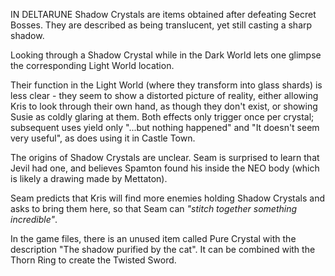 IN DELTARUNE Shadow Crystals are items obtained after defeating Secret Bosses. They are described as being translucent, yet still casting a sharp shadow.

Looking through a Shadow Crystal while in the Dark World lets one glimpse the corresponding Light World location. 

Their function in the Light World (where they transform into glass shards) is less clear - they seem to show a distorted picture of reality, either allowing <a onclick="loadFile('Kris.md')">Kris</a> to look through their own hand, as though they don't exist, or showing Susie as coldly glaring at them. Both effects only trigger once per crystal; subsequent uses yield only "...but nothing happened" and "It doesn't seem very useful", as does using it in <a onclick="loadFile('Castle Town.md')">Castle Town</a>.

The origins of Shadow Crystals are unclear. <a onclick="loadFile('Seam.md')">Seam</a> is surprised to learn that <a onclick="loadFile('Jevil.md')">Jevil</a> had one, and believes <a onclick="loadFile('Spamton.md')">Spamton</a> found his inside the NEO body (which is likely a drawing made by <a onclick="loadFile('Mettaton.md')">Mettaton</a>).

Seam predicts that Kris will find more enemies holding Shadow Crystals and asks to bring them here, so that Seam can *"stitch together something incredible"*.

In the game files, there is an unused item called Pure Crystal with the description "The shadow purified by the cat". It can be combined with the Thorn Ring to create the Twisted Sword.